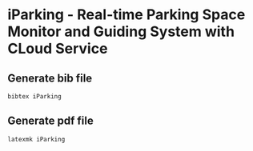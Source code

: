 # iParking - Real-time Parking Space Monitor and Guiding System with CLoud Service

## Generate bib file
`bibtex iParking`

## Generate pdf file
`latexmk iParking`
